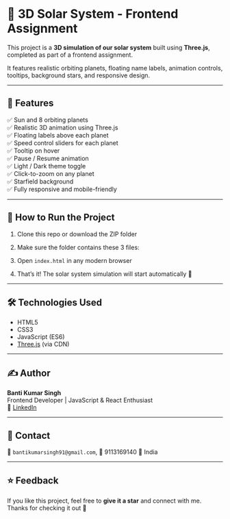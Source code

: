 # 🌌 3D Solar System - Frontend Assignment

This project is a **3D simulation of our solar system** built using **Three.js**, completed as part of a frontend assignment.

It features realistic orbiting planets, floating name labels, animation controls, tooltips, background stars, and responsive design.

---

## 🔭 Features

✅ Sun and 8 orbiting planets  
✅ Realistic 3D animation using Three.js  
✅ Floating labels above each planet  
✅ Speed control sliders for each planet  
✅ Tooltip on hover  
✅ Pause / Resume animation  
✅ Light / Dark theme toggle  
✅ Click-to-zoom on any planet  
✅ Starfield background  
✅ Fully responsive and mobile-friendly

---

## 🚀 How to Run the Project

1. Clone this repo or download the ZIP folder  
2. Make sure the folder contains these 3 files:


3. Open `index.html` in any modern browser  
4. That’s it! The solar system simulation will start automatically 🎉

---

## 🛠 Technologies Used

- HTML5  
- CSS3  
- JavaScript (ES6)  
- [Three.js](https://threejs.org/) (via CDN)

---


## ✍️ Author

**Banti Kumar Singh**  
Frontend Developer | JavaScript & React Enthusiast  
🔗 [LinkedIn](https://www.linkedin.com/in/banti-kr-singh)

---

## 📧 Contact

📩 `bantikumarsingh91@gmail.com`,
📱 9113169140
📍 India

---

## ⭐️ Feedback

If you like this project, feel free to **give it a star** and connect with me.  
Thanks for checking it out 🙌
